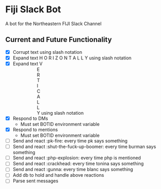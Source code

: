 # Fiji Slack Bot

A bot for the Northeastern FIJI Slack Channel

## Current and Future Functionality

- [x] Corrupt text using slash notation
- [x] Expand text H O R I Z O N T A L L Y using slash notation
- [x] Expand text V  
&nbsp;&nbsp;&nbsp;&nbsp;&nbsp;&nbsp;&nbsp;&nbsp;&nbsp;&nbsp;&nbsp;&nbsp;&nbsp;&nbsp;&nbsp;&nbsp;&nbsp;&nbsp;&nbsp;E  
&nbsp;&nbsp;&nbsp;&nbsp;&nbsp;&nbsp;&nbsp;&nbsp;&nbsp;&nbsp;&nbsp;&nbsp;&nbsp;&nbsp;&nbsp;&nbsp;&nbsp;&nbsp;&nbsp;R  
&nbsp;&nbsp;&nbsp;&nbsp;&nbsp;&nbsp;&nbsp;&nbsp;&nbsp;&nbsp;&nbsp;&nbsp;&nbsp;&nbsp;&nbsp;&nbsp;&nbsp;&nbsp;&nbsp;T  
&nbsp;&nbsp;&nbsp;&nbsp;&nbsp;&nbsp;&nbsp;&nbsp;&nbsp;&nbsp;&nbsp;&nbsp;&nbsp;&nbsp;&nbsp;&nbsp;&nbsp;&nbsp;&nbsp;I  
&nbsp;&nbsp;&nbsp;&nbsp;&nbsp;&nbsp;&nbsp;&nbsp;&nbsp;&nbsp;&nbsp;&nbsp;&nbsp;&nbsp;&nbsp;&nbsp;&nbsp;&nbsp;&nbsp;C  
&nbsp;&nbsp;&nbsp;&nbsp;&nbsp;&nbsp;&nbsp;&nbsp;&nbsp;&nbsp;&nbsp;&nbsp;&nbsp;&nbsp;&nbsp;&nbsp;&nbsp;&nbsp;&nbsp;A  
&nbsp;&nbsp;&nbsp;&nbsp;&nbsp;&nbsp;&nbsp;&nbsp;&nbsp;&nbsp;&nbsp;&nbsp;&nbsp;&nbsp;&nbsp;&nbsp;&nbsp;&nbsp;&nbsp;L  
&nbsp;&nbsp;&nbsp;&nbsp;&nbsp;&nbsp;&nbsp;&nbsp;&nbsp;&nbsp;&nbsp;&nbsp;&nbsp;&nbsp;&nbsp;&nbsp;&nbsp;&nbsp;&nbsp;L  
&nbsp;&nbsp;&nbsp;&nbsp;&nbsp;&nbsp;&nbsp;&nbsp;&nbsp;&nbsp;&nbsp;&nbsp;&nbsp;&nbsp;&nbsp;&nbsp;&nbsp;&nbsp;&nbsp;Y using slash notation
- [x] Respond to DMs
  - Must set BOTID environment variable
- [x] Respond to mentions
  - Must set BOTID environment variable
- [ ] Send and react :pk-fire: every time pk says something
- [ ] Send and react :shut-the-fuck-up-boomer: every time burman says something
- [ ] Send and react :php-explosion: every time php is mentioned
- [ ] Send and react :crackhead: every time tonina says something
- [ ] Send and react :gunna: every time blanc says something
- [ ] Add db to hold and handle above reactions
- [ ] Parse sent messages 
